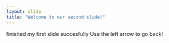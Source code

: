 ```yaml
---
layout: slide
title: "Welcome to our second slide!"
---
```

 finished my first slide succesfully
Use the left arrow to go back!
